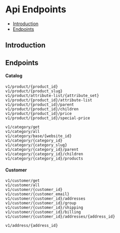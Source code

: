 # Api Endpoints

- [Introduction](#introduction)
- [Endpoints](#endpoints)

<a name="introduction"></a>
## Introduction

<a name="endpoints"></a>
## Endpoints

#### Catalog
```
v1/product/{product_id}
v1/product/{product_slug}
v1/product/attribute-list/{attribute_set}
v1/product/{product_id}/attribute-list
v1/product/{product_id}/parent
v1/product/{product_id}/children
v1/product/{product_id}/price
v1/product/{product_id}/special-price
```

```
v1/category/get
v1/category/all
v1/category/base/{website_id}
v1/category/{category_id}
v1/category/{category_slug}
v1/category/{category_id}/parent
v1/category/{category_id}/children
v1/category/{category_id}/products
```

#### Customer
```
v1/customer/get
v1/customer/all
v1/customer/{customer_id}
v1/customer/{customer_email}
v1/customer/{customer_id}/addresses
v1/customer/{customer_id}/group
v1/customer/{customer_id}/shipping
v1/customer/{customer_id}/billing
v1/customer/{customer_id}/addresses/{address_id}
```

```
v1/address/{address_id}
```




